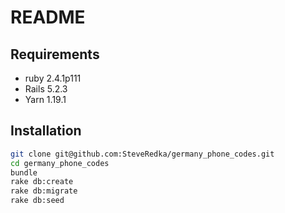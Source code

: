 # README

## Requirements
* ruby 2.4.1p111
* Rails 5.2.3
* Yarn 1.19.1

## Installation
```bash
git clone git@github.com:SteveRedka/germany_phone_codes.git
cd germany_phone_codes
bundle
rake db:create
rake db:migrate
rake db:seed
```
